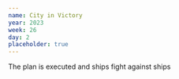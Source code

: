 ```yaml
---
name: City in Victory
year: 2023
week: 26
day: 2
placeholder: true
---
```


The plan is executed and ships fight against ships
